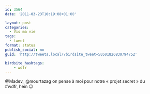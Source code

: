 ```yaml
---
id: 3564
date: '2011-03-23T10:19:08+01:00'

layout: post
categories:
  - Vis ma vie
tags:
  - tweet
format: status
publish_social: no
guid: 'http://tweets.local/?birdsite_tweet=50501826830794752'

birdsite_hashtags:
    - wdfr
---
```


@Madev\_ @mourtazag on pense à moi pour notre « projet secret » du #wdfr, hein 😉